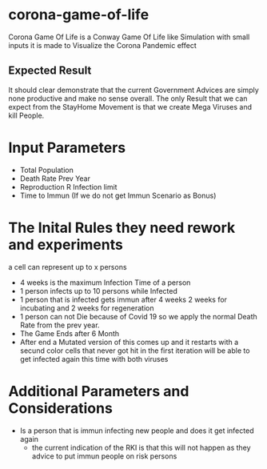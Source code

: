 # corona-game-of-life
Corona Game Of Life is a Conway Game Of Life like Simulation with small inputs it is made to Visualize the Corona Pandemic effect

## Expected Result
It should clear demonstrate that the current Government Advices are simply none productive and make no sense overall. The only Result that we can expect from the StayHome Movement is that we create Mega Viruses and kill People.


# Input Parameters
- Total Population
- Death Rate Prev Year
- Reproduction R Infection limit 
- Time to Immun (If we do not get Immun Scenario as Bonus)

# The Inital Rules they need rework and experiments
a cell can represent up to x persons
- 4 weeks is the maximum Infection Time of a person
- 1 person infects up to 10 persons while Infected
- 1 person that is infected gets immun after 4 weeks 2 weeks for incubating and 2 weeks for regeneration
- 1 person can not Die because of Covid 19 so we apply the normal Death Rate from the prev year.
- The Game Ends after 6 Month
- After end a Mutated version of this comes up and it restarts with a secund color cells that never got hit in the first iteration will be able to get infected again this time with both viruses



# Additional Parameters and Considerations
- Is a person that is immun infecting new people and does it get infected again
  - the current indication of the RKI is that this will not happen as they advice to put immun people on risk persons

